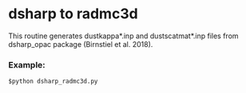 # dsharp to radmc3d

This routine generates dustkappa*.inp and dustscatmat*.inp files from dsharp_opac package (Birnstiel et al. 2018).

### Example:

```
$python dsharp_radmc3d.py
``` 
